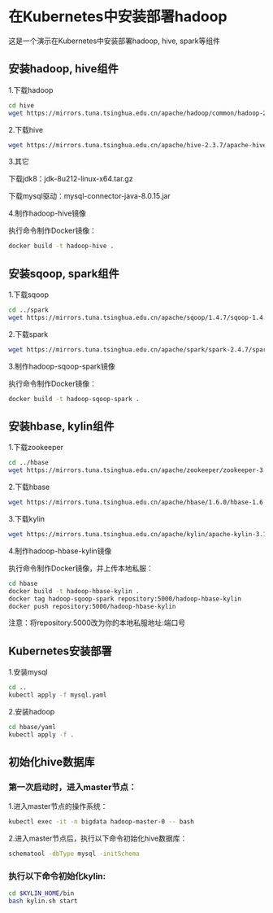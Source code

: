 # 在Kubernetes中安装部署hadoop
这是一个演示在Kubernetes中安装部署hadoop, hive, spark等组件
## 安装hadoop, hive组件
1.下载hadoop  

```bash
cd hive
wget https://mirrors.tuna.tsinghua.edu.cn/apache/hadoop/common/hadoop-2.7.7/hadoop-2.7.7.tar.gz
```
2.下载hive  

```bash
wget https://mirrors.tuna.tsinghua.edu.cn/apache/hive-2.3.7/apache-hive-2.3.7-bin.tar.gz
```

3.其它
<p>下载jdk8：jdk-8u212-linux-x64.tar.gz
<p>下载mysql驱动：mysql-connector-java-8.0.15.jar
<p>4.制作hadoop-hive镜像
<p>执行命令制作Docker镜像：

```bash
docker build -t hadoop-hive .
```
## 安装sqoop, spark组件
1.下载sqoop  

```bash
cd ../spark
wget https://mirrors.tuna.tsinghua.edu.cn/apache/sqoop/1.4.7/sqoop-1.4.7.bin__hadoop-2.6.0.tar.gz
```

2.下载spark  

```bash
wget https://mirrors.tuna.tsinghua.edu.cn/apache/spark/spark-2.4.7/spark-2.4.7-bin-hadoop2.7.tgz
```
3.制作hadoop-sqoop-spark镜像
<p>执行命令制作Docker镜像：

```bash
docker build -t hadoop-sqoop-spark .
```
## 安装hbase, kylin组件
1.下载zookeeper

```bash
cd ../hbase
wget https://mirrors.tuna.tsinghua.edu.cn/apache/zookeeper/zookeeper-3.5.9/apache-zookeeper-3.5.9-bin.tar.gz
```
2.下载hbase

```bash
wget https://mirrors.tuna.tsinghua.edu.cn/apache/hbase/1.6.0/hbase-1.6.0-bin.tar.gz
```
3.下载kylin

```bash
wget https://mirrors.tuna.tsinghua.edu.cn/apache/kylin/apache-kylin-3.1.2/apache-kylin-3.1.2-bin-hbase1x.tar.gz
```

4.制作hadoop-hbase-kylin镜像
<p>执行命令制作Docker镜像，并上传本地私服：

```bash
cd hbase
docker build -t hadoop-hbase-kylin .
docker tag hadoop-sqoop-spark repository:5000/hadoop-hbase-kylin
docker push repository:5000/hadoop-hbase-kylin
```
注意：将repository:5000改为你的本地私服地址:端口号
## Kubernetes安装部署
1.安装mysql

```bash
cd ..
kubectl apply -f mysql.yaml
```
2.安装hadoop

```bash
cd hbase/yaml
kubectl apply -f .
```
## 初始化hive数据库
### 第一次启动时，进入master节点：  
1.进入master节点的操作系统：

```bash
kubectl exec -it -n bigdata hadoop-master-0 -- bash
```

2.进入master节点后，执行以下命令初始化hive数据库：

```bash
schematool -dbType mysql -initSchema
```

### 执行以下命令初始化kylin:

```bash
cd $KYLIN_HOME/bin
bash kylin.sh start
```